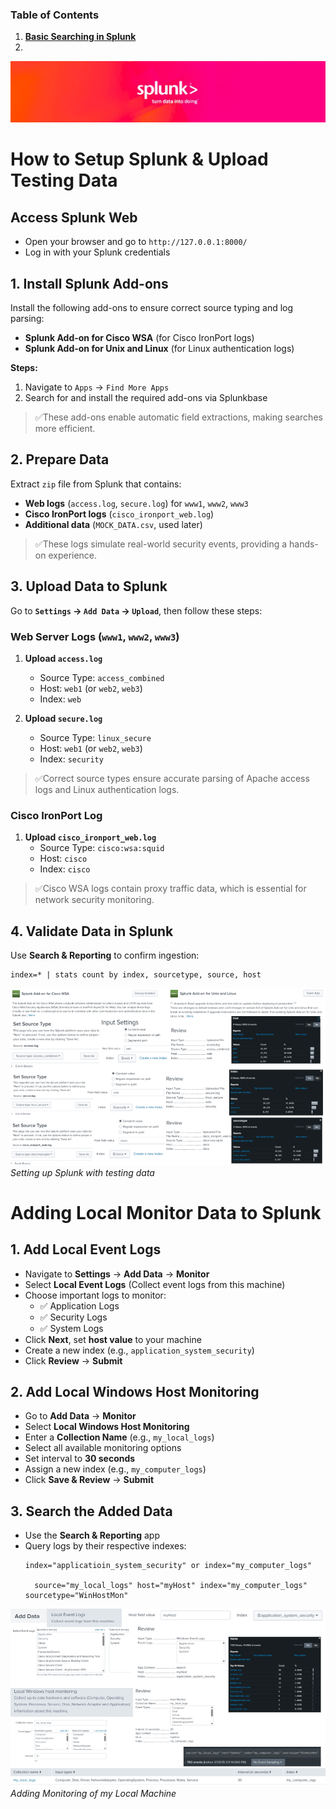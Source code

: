 ### Table of Contents

1. **[Basic Searching in Splunk](https://github.com/drajaram614/SPLUNK/blob/main/BasicSearching.md)**
2. 

![Logo](img/logo.jpg)

# How to Setup Splunk & Upload Testing Data  

## Access Splunk Web  
- Open your browser and go to `http://127.0.0.1:8000/`  
- Log in with your Splunk credentials  

## 1. Install Splunk Add-ons  
Install the following add-ons to ensure correct source typing and log parsing:  
- **Splunk Add-on for Cisco WSA** (for Cisco IronPort logs)  
- **Splunk Add-on for Unix and Linux** (for Linux authentication logs)  

**Steps:**  
1. Navigate to `Apps` → `Find More Apps`  
2. Search for and install the required add-ons via Splunkbase  

> ✅These add-ons enable automatic field extractions, making searches more efficient.  

## 2. Prepare Data  
Extract `zip` file from Splunk that contains:  
- **Web logs** (`access.log`, `secure.log`) for `www1`, `www2`, `www3`  
- **Cisco IronPort logs** (`cisco_ironport_web.log`)  
- **Additional data** (`MOCK_DATA.csv`, used later)  

> ✅These logs simulate real-world security events, providing a hands-on experience.  

## 3. Upload Data to Splunk  
Go to **`Settings` → `Add Data` → `Upload`**, then follow these steps:  

### Web Server Logs (`www1`, `www2`, `www3`)  
1. **Upload `access.log`**  
   - Source Type: `access_combined`  
   - Host: `web1` (or `web2`, `web3`)  
   - Index: `web`  

2. **Upload `secure.log`**  
   - Source Type: `linux_secure`  
   - Host: `web1` (or `web2`, `web3`)  
   - Index: `security`  

> ✅Correct source types ensure accurate parsing of Apache access logs and Linux authentication logs.  

### Cisco IronPort Log  
1. **Upload `cisco_ironport_web.log`**  
   - Source Type: `cisco:wsa:squid`  
   - Host: `cisco`  
   - Index: `cisco`  

> ✅Cisco WSA logs contain proxy traffic data, which is essential for network security monitoring.  

## 4. Validate Data in Splunk  
Use **Search & Reporting** to confirm ingestion:  
```splunk
index=* | stats count by index, sourcetype, source, host
```

![Full Splunk Setup](img/1.png)  
*Setting up Splunk with testing data*  

# Adding Local Monitor Data to Splunk  

## 1. Add Local Event Logs  
- Navigate to **Settings** → **Add Data** → **Monitor**  
- Select **Local Event Logs** (Collect event logs from this machine)  
- Choose important logs to monitor:  
  - ✅ Application Logs  
  - ✅ Security Logs  
  - ✅ System Logs  
- Click **Next**, set **host value** to your machine  
- Create a new index (e.g., `application_system_security`)  
- Click **Review** → **Submit**  

## 2. Add Local Windows Host Monitoring  
- Go to **Add Data** → **Monitor**  
- Select **Local Windows Host Monitoring**  
- Enter a **Collection Name** (e.g., `my_local_logs`)  
- Select all available monitoring options  
- Set interval to **30 seconds**  
- Assign a new index (e.g., `my_computer_logs`)  
- Click **Save & Review** → **Submit**  

## 3. Search the Added Data  
- Use the **Search & Reporting** app  
- Query logs by their respective indexes:  
  ```spl
  index="applicatioin_system_security" or index="my_computer_logs"	

    source="my_local_logs" host="myHost" index="my_computer_logs" sourcetype="WinHostMon"
  ```

![Adding Monitoring of my Local Machine](img/2.png)  
*Adding Monitoring of my Local Machine*  
